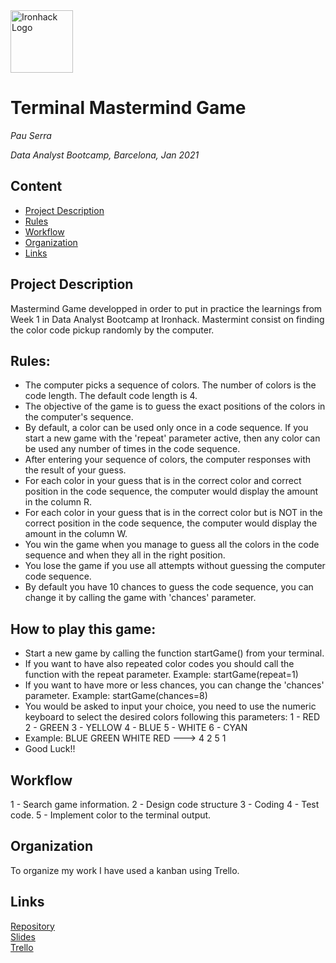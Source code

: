 <img src="https://bit.ly/2VnXWr2" alt="Ironhack Logo" width="100"/>

# Terminal Mastermind Game
*Pau Serra*

*Data Analyst Bootcamp, Barcelona, Jan 2021*

## Content
- [Project Description](#project-description)
- [Rules](#rules)
- [Workflow](#workflow)
- [Organization](#organization)
- [Links](#links)

## Project Description
Mastermind Game developped in order to put in practice the learnings from Week 1 in Data Analyst Bootcamp at Ironhack.
Mastermint consist on finding the color code pickup randomly by the computer.

## Rules:

- The computer picks a sequence of colors. The number of colors is the code length. The default code length is 4.
- The objective of the game is to guess the exact positions of the colors in the computer's sequence.
- By default, a color can be used only once in a code sequence. If you start a new game with the 'repeat' parameter active, then any color can be used any number of times in the code sequence.
- After entering your sequence of colors, the computer responses with the result of your guess.
- For each color in your guess that is in the correct color and correct position in the code sequence, the computer would display the amount in the column R.
- For each color in your guess that is in the correct color but is NOT in the correct position in the code sequence, the computer would display the amount in the column W.
- You win the game when you manage to guess all the colors in the code sequence and when they all in the right position.
- You lose the game if you use all attempts without guessing the computer code sequence.
- By default you have 10 chances to guess the code sequence, you can change it by calling the game with 'chances' parameter.

## How to play this game:

- Start a new game by calling the function startGame() from your terminal.
- If you want to have also repeated color codes you should call the function with the repeat parameter. Example: startGame(repeat=1)
- If you want to have more or less chances, you can change the 'chances' parameter. Example: startGame(chances=8)
- You would be asked to input your choice, you need to use the numeric keyboard to select the desired colors following this parameters:
	1 - RED
	2 - GREEN
	3 - YELLOW
	4 - BLUE
	5 - WHITE
	6 - CYAN
- Example: BLUE GREEN WHITE RED ---> 4 2 5 1
- Good Luck!!

## Workflow
1 - Search game information.
2 - Design code structure
3 - Coding
4 - Test code.
5 - Implement color to the terminal output.

## Organization
To organize my work I have used a kanban using Trello.

## Links
[Repository](https://github.com/p93serra/Project-Week-1-Build-Your-Own-Game)  
[Slides](https://slides.com/)  
[Trello](https://trello.com/invite/b/IzFQBVnr/0b7fa21e9c513bf7dd86abf776d33a5b/project1-game)  
